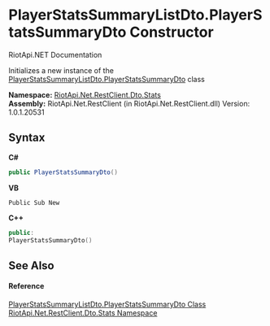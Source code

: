 # PlayerStatsSummaryListDto.PlayerStatsSummaryDto Constructor 
RiotApi.NET Documentation 

Initializes a new instance of the <a href="40530dd1-be95-c0a8-6e42-bb96204933e2">PlayerStatsSummaryListDto.PlayerStatsSummaryDto</a> class

**Namespace:**&nbsp;<a href="3633558d-b43c-c273-62d1-e8636743a277">RiotApi.Net.RestClient.Dto.Stats</a><br />**Assembly:**&nbsp;RiotApi.Net.RestClient (in RiotApi.Net.RestClient.dll) Version: 1.0.1.20531

## Syntax

**C#**<br />
``` C#
public PlayerStatsSummaryDto()
```

**VB**<br />
``` VB
Public Sub New
```

**C++**<br />
``` C++
public:
PlayerStatsSummaryDto()
```


## See Also


#### Reference
<a href="40530dd1-be95-c0a8-6e42-bb96204933e2">PlayerStatsSummaryListDto.PlayerStatsSummaryDto Class</a><br /><a href="3633558d-b43c-c273-62d1-e8636743a277">RiotApi.Net.RestClient.Dto.Stats Namespace</a><br />